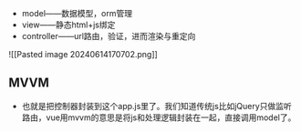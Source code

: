 - model——数据模型，orm管理
- view——静态html+js绑定
- controller——url路由，验证，进而渲染与重定向

![[Pasted image 20240614170702.png]]

## MVVM
- 也就是把控制器封装到这个app.js里了。我们知道传统js比如jQuery只做监听路由，vue用mvvm的意思是将js和处理逻辑封装在一起，直接调用model了。

